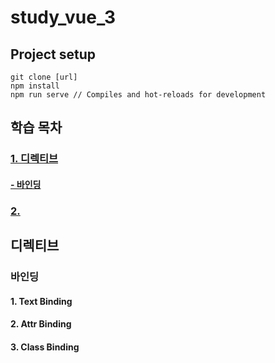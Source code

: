 # study_vue_3

## Project setup
```
git clone [url]
npm install
npm run serve // Compiles and hot-reloads for development
```

## 학습 목차
### [1. 디렉티브](#디렉티브)
#### [- 바인딩](#바인딩)
### [2. ](#)

## 디렉티브
### 바인딩
#### 1. Text Binding
#### 2. Attr Binding
#### 3. Class Binding
